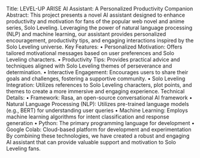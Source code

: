 Title: LEVEL-UP ARISE AI Assistant: A Personalized Productivity Companion
Abstract:
This project presents a novel AI assistant designed to enhance productivity and motivation for fans of the popular web novel and anime series, Solo Leveling. Leveraging the power of natural language processing (NLP) and machine learning, our assistant provides personalized encouragement, productivity tips, and engaging interactions inspired by the Solo Leveling universe.
Key Features:
•	Personalized Motivation: Offers tailored motivational messages based on user preferences and Solo Leveling characters.
•	Productivity Tips: Provides practical advice and techniques aligned with Solo Leveling themes of perseverance and determination.
•	Interactive Engagement: Encourages users to share their goals and challenges, fostering a supportive community.
•	Solo Leveling Integration: Utilizes references to Solo Leveling characters, plot points, and themes to create a more immersive and engaging experience.
Technical Details:
•	Framework: Rasa, an open-source conversational AI framework
•	Natural Language Processing (NLP): Utilizes pre-trained language models (e.g., BERT) for understanding user queries
•	Machine Learning: Employs machine learning algorithms for intent classification and response generation
•	Python: The primary programming language for development
•	Google Colab: Cloud-based platform for development and experimentation
By combining these technologies, we have created a robust and engaging AI assistant that can provide valuable support and motivation to Solo Leveling fans.
                                                                        
                                                                           
